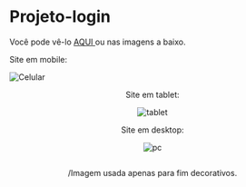 # Projeto-login
Você pode vê-lo <a href="https://alexpereiraborges.github.io/projeto-login/"> AQUI <a/> ou nas imagens a baixo.
  
Site em mobile:

![Celular](https://user-images.githubusercontent.com/113382219/202854317-bbb55436-9c72-4f41-a4dc-c39ce3bfa160.png)
<div align="center"> 
  <img scr="https://user-images.githubusercontent.com/113382219/202854317-bbb55436-9c72-4f41-a4dc-c39ce3bfa160.png" width="100px" />
<div/> 
  Site em tablet:
  
![tablet](https://user-images.githubusercontent.com/113382219/202854527-36d3e096-8585-4372-be41-377da3c33151.png)

 
  
  Site em desktop:
  
![pc](https://user-images.githubusercontent.com/113382219/202855051-a91a9fb5-3050-4b48-b966-1845dfed4895.png)

<div align="center"> 
  <img scr="https://user-images.githubusercontent.com/113382219/202855051-a91a9fb5-3050-4b48-b966-1845dfed4895.png"/>
<div/> 

/Imagem usada apenas para fim decorativos.


